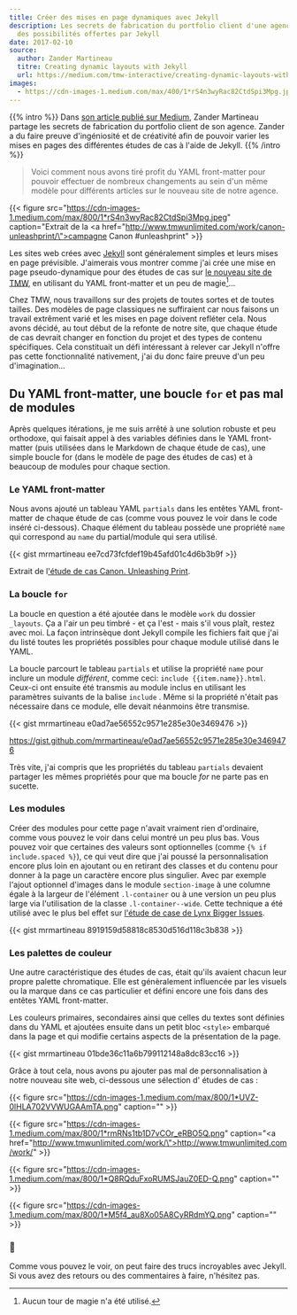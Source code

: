 ```yaml
---
title: Créer des mises en page dynamiques avec Jekyll
description: Les secrets de fabrication du portfolio client d'une agence à l'aide
  des possibilités offertes par Jekyll
date: 2017-02-10
source:
  author: Zander Martineau
  titre: Creating dynamic layouts with Jekyll
  url: https://medium.com/tmw-interactive/creating-dynamic-layouts-with-jekyll-3bbb7fc57d1f#.iac16fjec
images:
  - https://cdn-images-1.medium.com/max/400/1*rS4n3wyRac82CtdSpi3Mpg.jpeg
---
```


{{% intro %}}
Dans [son article publié sur Medium](https://medium.com/tmw-interactive/creating-dynamic-layouts-with-jekyll-3bbb7fc57d1f#.iac16fjec), Zander Martineau partage les secrets de fabrication du portfolio client de son agence. Zander a du faire preuve d'ingéniosité et de créativité afin de pouvoir varier les mises en pages des différentes études de cas à l'aide de Jekyll.
{{% /intro %}}

> Voici comment nous avons tiré profit du YAML front-matter pour pouvoir effectuer de nombreux changements au sein d'un même modèle pour différents articles sur le nouveau site de notre agence.

{{< figure src="https://cdn-images-1.medium.com/max/800/1*rS4n3wyRac82CtdSpi3Mpg.jpeg" caption="Extrait de la <a href=\"http://www.tmwunlimited.com/work/canon-unleashprint/\">campagne Canon #unleashprint</a>" >}}

Les sites web crées avec [Jekyll](http://jekyllrb.com/) sont généralement simples et leurs mises en page prévisible. J'aimerais vous montrer comme j'ai crée une mise en page pseudo-dynamique pour des études de cas sur [le nouveau site de TMW](http://www.tmwunlimited.com), en utilisant du YAML front-matter et un peu de magie[^1]…

Chez TMW, nous travaillons sur des projets de toutes sortes et de toutes tailles. Des modèles de page classiques ne suffiraient car nous faisons un travail extrêment varié et les mises en page doivent refléter cela. Nous avons décidé, au tout début de la refonte de notre site, que chaque étude de cas devrait changer en fonction du projet et des types de contenu spécifiques. Cela constituait un défi intéressant à relever car Jekyll n'offre pas cette fonctionnalité nativement, j'ai du donc faire preuve d'un peu d'imagination…

## Du YAML front-matter, une boucle `for` et pas mal de modules

Après quelques itérations, je me suis arrêté à une solution robuste et peu orthodoxe, qui faisait appel à des variables définies dans le YAML front-matter (puis utilisées dans le Markdown de chaque étude de cas), une simple boucle for (dans le modèle de page des études de cas) et à beaucoup de modules pour chaque section.

### Le YAML front-matter

Nous avons ajouté un tableau YAML `partials` dans les entêtes YAML front-matter de chaque étude de cas (comme vous pouvez le voir dans le code inséré ci-dessous). Chaque élément du tableau possède une propriété `name` qui correspond au `name` du partial/module qui sera utilisé.

{{< gist mrmartineau ee7cd73fcfdef19b45afd01c4d6b3b9f >}}

<figcaption>
Extrait de l<a href="http://www.tmwunlimited.com/work/canon-unleashprint/">'étude de cas Canon. Unleashing Print</a>.
</figcaption>


### La boucle `for`

La boucle en question a été ajoutée dans le modèle `work` du dossier `_layouts`. Ça a l'air un peu timbré - et ça l'est - mais s'il vous plaît, restez avec moi. La façon intrinsèque dont Jekyll compile les fichiers fait que j'ai du listé toutes les propriétés possibles pour chaque module utilisé dans le YAML.

La boucle parcourt le tableau `partials` et utilise la propriété `name` pour inclure un module _différent_, comme ceci: `include {{item.name}}.html`. Ceux-ci ont ensuite été transmis au module inclus en utilisant les paramètres suivants de la balise `include` . Même si la propriété n'était pas nécessaire dans ce module, elle devait néanmoins être transmise.

{{< gist mrmartineau e0ad7ae56552c9571e285e30e3469476 >}}

<figcaption>
<a href="https://gist.github.com/mrmartineau/e0ad7ae56552c9571e285e30e3469476" data-href="https://gist.github.com/mrmartineau/e0ad7ae56552c9571e285e30e3469476" rel="nofollow noopener" target="_blank">https://gist.github.com/mrmartineau/e0ad7ae56552c9571e285e30e3469476</a>
</figcaption>


Très vite, j'ai compris que les propriétés du tableau `partials` devaient partager les mêmes propriétés pour que ma boucle _for_ ne parte pas en sucette.

### Les modules

Créer des modules pour cette page n'avait vraiment rien d'ordinaire, comme vous pouvez le voir dans celui montré un peu plus bas. Vous pouvez voir que certaines des valeurs sont optionnelles (comme `{% if include.spaced %}`), ce qui veut dire que j'ai poussé la personnalisation encore plus loin en ajoutant ou en retirant des classes et du contenu pour donner à la page un caractère encore plus singulier. Avec par exemple l'ajout optionnel d'images dans le module `section-image` à une columne égale à la largeur de l'élément `.l-container` ou à une version un peu plus large via l'utilisation de la classe `.l-container--wide`. Cette technique a été utilisé avec le plus bel effet sur
[l'étude de case de Lynx Bigger Issues](http://www.tmwunlimited.com/work/unilever-lynx-bigger-issues/).

{{< gist mrmartineau 8919159d58818c8530d516d118c3b838 >}}

### Les palettes de couleur

Une autre caractéristique des études de cas, était qu'ils avaient chacun leur propre palette chromatique. Elle est génèralement influencée par les visuels ou la marque dans ce cas particulier et défini encore une fois dans des entêtes YAML front-matter.

Les couleurs primaires, secondaires ainsi que celles du textes sont définies dans du YAML et ajoutées ensuite dans un petit bloc `<style>` embarqué dans la page et qui modifie certains aspects de la présentation de la page.

{{< gist mrmartineau 01bde36c11a6b799112148a8dc83cc16 >}}

Grâce à tout cela, nous avons pu ajouter pas mal de personnalisation à notre nouveau site web, ci-dessous une sélection d' études de cas :

{{< figure src="https://cdn-images-1.medium.com/max/800/1*UVZ-0lHLA702VVWUGAAmTA.png" caption="" >}}

{{< figure src="https://cdn-images-1.medium.com/max/800/1*rmRNs1tb1D7vCOr_eRBO5Q.png" caption="<a href=\"http://www.tmwunlimited.com/work/\">http://www.tmwunlimited.com/work/</a>" >}}

{{< figure src="https://cdn-images-1.medium.com/max/800/1*Q8RQduFxoRUMSJauZ0ED-Q.png" caption="" >}}

{{< figure src="https://cdn-images-1.medium.com/max/800/1*M5f4_au8Xo05A8CyRRdmYQ.png" caption="" >}}

### 👋

Comme vous pouvez le voir, on peut faire des trucs incroyables avec Jekyll. Si vous avez des retours ou des commentaires à faire, n'hésitez pas.

[^1]: Aucun tour de magie n'a été utilisé.
